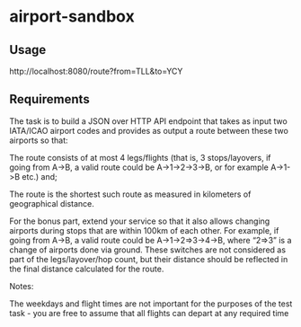 # airport-sandbox

## Usage
http://localhost:8080/route?from=TLL&to=YCY

## Requirements
The task is to build a JSON over HTTP API endpoint that takes as input two IATA/ICAO airport codes and provides as output a route between these two airports so that:

The route consists of at most 4 legs/flights (that is, 3 stops/layovers, if going from A->B, a valid route could be A->1->2->3->B, or for example A->1->B etc.) and;

The route is the shortest such route as measured in kilometers of geographical distance.

For the bonus part, extend your service so that it also allows changing airports during stops that are within 100km of each other. For example, if going from A->B, a valid route could be A->1->2=>3->4->B, where “2=>3” is a change of airports done via ground. These switches are not considered as part of the legs/layover/hop count, but their distance should be reflected in the final distance calculated for the route.

Notes:

The weekdays and flight times are not important for the purposes of the test task - you are free to assume that all flights can depart at any required time
 